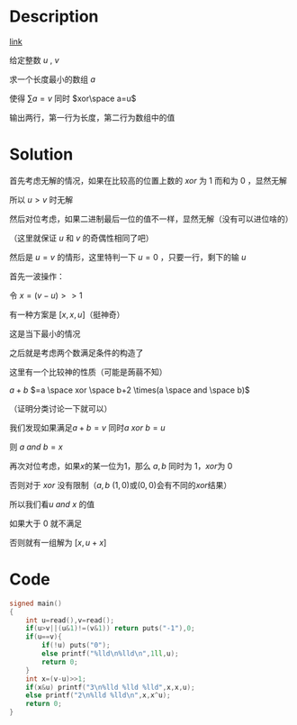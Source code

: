 # Description

[link](https://www.luogu.com.cn/problem/CF1325D)

给定整数 $u$ , $v$

求一个长度最小的数组 $a$

使得 $\sum a=v$ 同时 $xor\space a=u$

输出两行，第一行为长度，第二行为数组中的值

# Solution
 
首先考虑无解的情况，如果在比较高的位置上数的 $xor$ 为 $1$ 而和为 $0$ ，显然无解

所以 $u>v$ 时无解

然后对位考虑，如果二进制最后一位的值不一样，显然无解（没有可以进位啥的）

（这里就保证 $u$ 和 $v$ 的奇偶性相同了吧）

然后是 $u=v$ 的情形，这里特判一下 $u=0$ ，只要一行，剩下的输 $u$

首先一波操作：

令 $x=(v-u)>>1$

有一种方案是 $[x,x,u]$（挺神奇）

这是当下最小的情况

之后就是考虑两个数满足条件的构造了

这里有一个比较神的性质（可能是蒟蒻不知）

$a+b$ $=a \space xor \space b+2 \times(a \space and \space b)$

（证明分类讨论一下就可以）

我们发现如果满足$a+b=v$ 同时$a$ $xor$ $b=u$

则 $a$ $and$ $b=x$

再次对位考虑，如果$x$的某一位为$1$，那么 $a,b$ 同时为 $1$，$xor$为 $0$

否则对于 $xor$ 没有限制（$a,b$ $(1,0)$或$(0,0)$会有不同的$xor$结果）

所以我们看$u$ $and$ $x$ 的值

如果大于 $0$ 就不满足

否则就有一组解为 $[x,u+x]$

# Code

```cpp
signed main()
{
	int u=read(),v=read();
	if(u>v||(u&1)!=(v&1)) return puts("-1"),0;
	if(u==v){
		if(!u) puts("0");
		else printf("%lld\n%lld\n",1ll,u);
		return 0;
	}
	int x=(v-u)>>1;
	if(x&u) printf("3\n%lld %lld %lld",x,x,u);
	else printf("2\n%lld %lld\n",x,x^u);
	return 0;
}
```